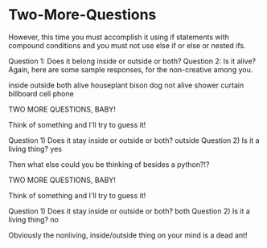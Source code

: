 # Two-More-Questions

However, this time you must accomplish it using if statements with compound conditions and you must not use else if or else or nested ifs.

Question 1: Does it belong inside or outside or both?
Question 2: Is it alive?
Again, here are some sample responses, for the non-creative among you.

inside	outside	both
alive	houseplant	bison	dog
not alive	shower curtain	billboard	cell phone
 

TWO MORE QUESTIONS, BABY!

Think of something and I'll try to guess it!

Question 1) Does it stay inside or outside or both? outside
Question 2) Is it a living thing? yes

Then what else could you be thinking of besides a python?!?
 

TWO MORE QUESTIONS, BABY!

Think of something and I'll try to guess it!

Question 1) Does it stay inside or outside or both? both
Question 2) Is it a living thing? no

Obviously the nonliving, inside/outside thing on your mind is a dead ant!
